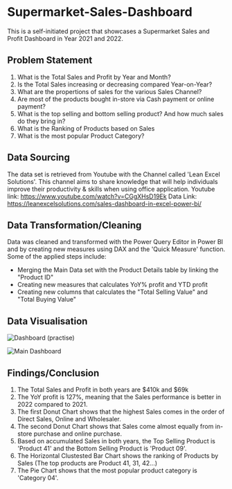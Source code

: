 # Supermarket-Sales-Dashboard
This is a self-initiated project that showcases a Supermarket Sales and Profit Dashboard in Year 2021 and 2022.

## Problem Statement
1. What is the Total Sales and Profit by Year and Month?
2. Is the Total Sales increasing or decreasing compared Year-on-Year? 
3. What are the propertions of sales for the various Sales Channel?
4. Are most of the products bought in-store via Cash payment or online payment?
5. What is the top selling and bottom selling product? And how much sales do they bring in?
6. What is the Ranking of Products based on Sales
7. What is the most popular Product Category?

## Data Sourcing
The data set is retrieved from Youtube with the Channel called 'Lean Excel Solutions'. This channel aims to share knowledge that will help individuals improve their productivity & skills when using office application.
Youtube link: https://www.youtube.com/watch?v=CGgXHsD19Ek
Data Link: https://leanexcelsolutions.com/sales-dashboard-in-excel-power-bi/


## Data Transformation/Cleaning
Data was cleaned and transformed with the Power Query Editor in Power BI and by creating new measures using DAX and the 'Quick Measure' function. Some of the applied steps include:
* Merging the Main Data set with the Product Details table by linking the "Product ID"
* Creating new measures that calculates YoY% profit and YTD profit
* Creating new columns that calculates the "Total Selling Value" and "Total Buying Value"

## Data Visualisation
![Dashboard (practise)](https://github.com/VizCreation/Supermarket-Sales-Dashboard/assets/157504708/0b9c1bee-4101-4dc6-9b97-21fa5b56f582)


![Main Dashboard](https://github.com/VizCreation/Supermarket-Sales-Dashboard/assets/157504708/7a744104-939f-45ae-987b-e59be3dfd21e)



## Findings/Conclusion
1. The Total Sales and Profit in both years are $410k and $69k
2. The YoY profit is 127%, meaning that the Sales performance is better in 2022 compared to 2021.
3. The first Donut Chart shows that the highest Sales comes in the order of Direct Sales, Online and Wholesaler.
4. The second Donut Chart shows that Sales come almost equally from in-store purchase and online purchase.
5. Based on accumulated Sales in both years, the Top Selling Product is 'Product 41' and the Bottom Selling Product is 'Product 09'.
6. The Horizontal Clustested Bar Chart shows the ranking of Products by Sales (The top products are Product 41, 31, 42...)
7. The Pie Chart shows that the most popular product category is 'Category 04'.
